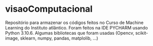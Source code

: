 # visaoComputacional
Repositório para armazenar os códigos feitos no Curso de Machine Learning do Instituto atlântico.
Foram feitos na IDE PYCHARM usando Python 3.10.6.
Algumas bibliotecas que foram usadas (Opencv, scikit-image, sklearn, numpy, pandas, matplolib, ...)
